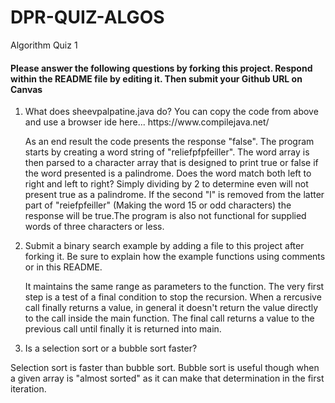 # DPR-QUIZ-ALGOS
Algorithm Quiz 1
 
<h4>Please answer the following questions by forking this project. Respond within the README file by editing it. Then submit your Github URL on Canvas</h4>
<ol>
 <li>What does sheevpalpatine.java do? You can copy the code from above and use a browser ide here... https://www.compilejava.net/</li>
 
 As an end result the code presents the response "false". The program starts by creating a word string of "reliefpfpfeiller". The word array is then parsed to a character array that is designed to print true or false if the word presented is a palindrome. Does the word match both left to right and left to right? Simply dividing by 2 to determine even will not present true as a palindrome.  If the second "l" is removed from the latter part of "reiefpfeiller" (Making the word 15 or odd characters) the response will be true.The program is also not functional for supplied words of three characters or less.
 
  <li>Submit a binary search example by adding a file to this project after forking it. Be sure to explain how the example functions using comments or in this README.</li>
  
It maintains the same range as parameters to the function. The very first step is a test of a final condition to stop the recursion.  When a rercusive call finally returns a value, in general it doesn't return the value directly to the call inside the main function. The final call returns a value to the previous call until finally it is returned into main.
  
  
  <li>Is a selection sort or a bubble sort faster?</li>
 </ol>

 Selection sort is faster than bubble sort. Bubble sort is useful though when a given array is "almost sorted" as it can make that determination in the first iteration.
